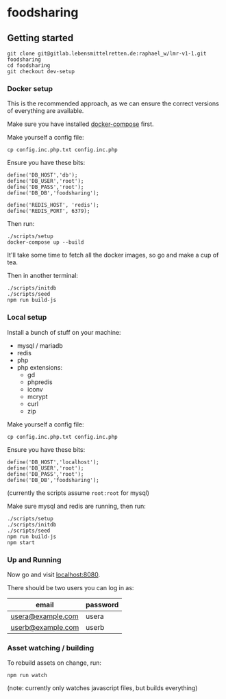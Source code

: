 # foodsharing


## Getting started
```
git clone git@gitlab.lebensmittelretten.de:raphael_w/lmr-v1-1.git foodsharing
cd foodsharing
git checkout dev-setup
```

### Docker setup

This is the recommended approach, as we can ensure the correct versions of
everything are available.

Make sure you have installed
[docker-compose](https://docs.docker.com/compose/install/) first.

Make yourself a config file:
```
cp config.inc.php.txt config.inc.php
```

Ensure you have these bits:
```
define('DB_HOST','db');
define('DB_USER','root');
define('DB_PASS','root');
define('DB_DB','foodsharing');

define('REDIS_HOST', 'redis');
define('REDIS_PORT', 6379);
```

Then run:

```
./scripts/setup
docker-compose up --build
```

It'll take some time to fetch all the docker images, so go and make a cup of tea.

Then in another terminal:

```
./scripts/initdb
./scripts/seed
npm run build-js
```

### Local setup

Install a bunch of stuff on your machine:

* mysql / mariadb
* redis
* php
* php extensions:
  * gd
  * phpredis
  * iconv
  * mcrypt
  * curl
  * zip

Make yourself a config file:
```
cp config.inc.php.txt config.inc.php
```

Ensure you have these bits:
```
define('DB_HOST','localhost');
define('DB_USER','root');
define('DB_PASS','root');
define('DB_DB','foodsharing');
```
(currently the scripts assume `root:root` for mysql)


Make sure mysql and redis are running, then run:

```
./scripts/setup
./scripts/initdb
./scripts/seed
npm run build-js
npm start
```

### Up and Running

Now go and visit [localhost:8080](http://localhost:8080).

There should be two users you can log in as:


| email             | password |
|-------------------|----------|
| usera@example.com | usera    |
| userb@example.com | userb    |

### Asset watching / building

To rebuild assets on change, run:

```
npm run watch
```

(note: currently only watches javascript files, but builds everything)
